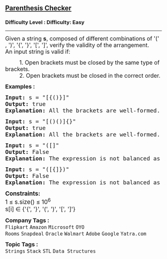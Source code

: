 <h2><a href="https://www.geeksforgeeks.org/problems/parenthesis-checker2744/1?page=1&category=Strings&company=Adobe&sortBy=submissions">Parenthesis Checker</a></h2><h3>Difficulty Level : Difficulty: Easy</h3><hr><div class="problems_problem_content__Xm_eO"><p><span style="font-size: 18px;">Given a string <strong>s</strong>, composed of different combinations of '(' , ')', '{', '}', '[', ']', verify the validity of the arrangement.<br></span><span style="font-size: 18px;">An input string is valid if:</span></p>
<p><span style="font-size: 18px;">&nbsp; &nbsp; &nbsp; &nbsp; &nbsp;1. Open brackets must be closed by the same type of brackets.<br>&nbsp; &nbsp; &nbsp; &nbsp; &nbsp;2. Open brackets must be closed in the correct order.</span></p>
<p><strong><span style="font-size: 18px;">Examples :</span></strong></p>
<pre><span style="font-size: 18px;"><strong>Input: </strong>s = "[{()}]"
<strong>Output:</strong> true
<strong>Explanation: </strong>All the brackets are well-formed.</span></pre>
<pre><span style="font-size: 18px;"><strong>Input: </strong>s = "[()()]{}"
<strong>Output:</strong> true
<strong>Explanation: </strong>All the brackets are well-formed.<br></span></pre>
<pre><strong><span style="font-size: 18px;">Input:</span></strong><span style="font-size: 18px;"> s = "([]"<br><strong>Output: </strong>False<br><strong>Explanation: </strong>The expression is not balanced as there is a missing ')' at the end.<br></span></pre>
<pre><strong><span style="font-size: 18px;">Input:</span></strong><span style="font-size: 18px;"> s = "([{]})"<br><strong>Output: </strong>False<br><strong>Explanation: </strong>The expression is not balanced as there is a closing ']' before the closing '}'.<br></span></pre>
<p><span style="font-size: 14pt;"><strong>Constraints:</strong><br>1 ≤ s.size() ≤ 10<sup>6<br></sup>s[i] ∈ {'{', '}', '(', ')', '[', ']'}</span></p></div><p><span style=font-size:18px><strong>Company Tags : </strong><br><code>Flipkart</code>&nbsp;<code>Amazon</code>&nbsp;<code>Microsoft</code>&nbsp;<code>OYO Rooms</code>&nbsp;<code>Snapdeal</code>&nbsp;<code>Oracle</code>&nbsp;<code>Walmart</code>&nbsp;<code>Adobe</code>&nbsp;<code>Google</code>&nbsp;<code>Yatra.com</code>&nbsp;<br><p><span style=font-size:18px><strong>Topic Tags : </strong><br><code>Strings</code>&nbsp;<code>Stack</code>&nbsp;<code>STL</code>&nbsp;<code>Data Structures</code>&nbsp;